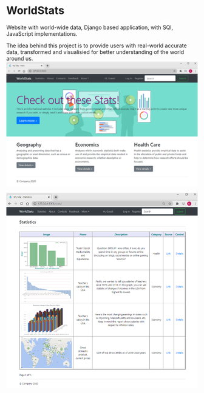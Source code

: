 # WorldStats
Website with world-wide data, Django based application, with SQl, JavaScript implementations.

The idea behind this project is to provide users with real-world accurate data, transformed and visualisied for better understanding of the world around us.
![](media/pictures/main.PNG)

![](media/pictures/stat_page.PNG)


